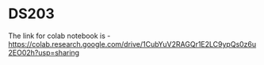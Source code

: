 # DS203
The link for colab notebook is - https://colab.research.google.com/drive/1CubYuV2RAGQr1E2LC9ypQs0z6u2EO02h?usp=sharing

